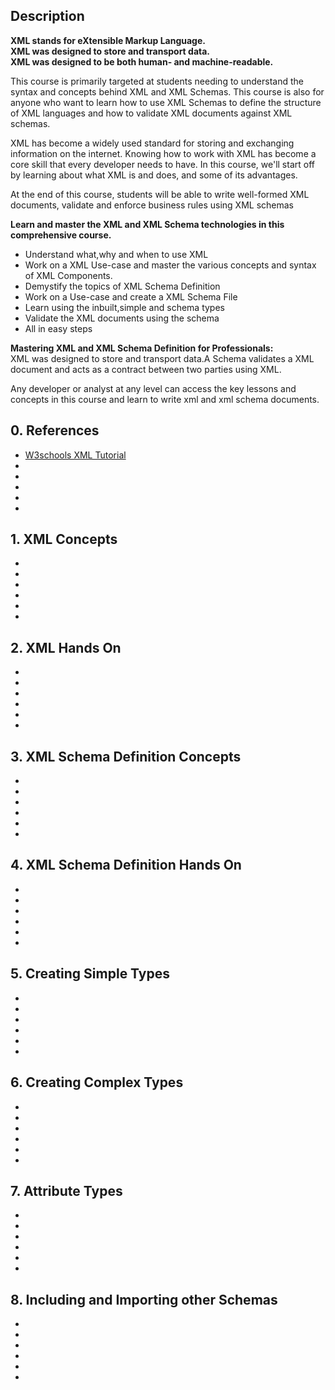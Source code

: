 ## Description
<p>
  <strong>XML stands for eXtensible Markup Language.</strong><br>
  <strong>XML was designed to store and transport data.</strong><br>
  <strong>XML was designed to be both human- and machine-readable.</strong><br>
</p>

<p>This course is primarily targeted at students needing to understand the syntax and concepts behind XML and XML Schemas. This course is also for anyone who want to learn how to use XML Schemas to define the structure of XML languages and how to validate XML documents against XML schemas.</p>

<p>XML has become a widely used standard for storing and exchanging information on the internet. Knowing how to work with XML has become a core skill that every developer needs to have. In this course, we'll start off by learning about what XML is and does, and some of its advantages.</p>

<p>At the end of this course, students will be able to write well-formed XML documents, validate and enforce business rules using XML schemas</p>

<p><strong>Learn and master the XML and XML Schema technologies in this comprehensive course.</strong>
  <ul>
    <li>Understand what,why and when to use XML</li>
    <li>Work on a XML Use-case and master the various concepts and syntax of XML Components.</li>
    <li>Demystify the topics of XML Schema Definition</li>
    <li>Work on a Use-case and create a XML Schema File</li>
    <li>Learn using the inbuilt,simple and schema types</li>
    <li>Validate the XML documents using the schema</li>
    <li>All in easy steps</li>
  </ul>
</p>

<p><strong>Mastering XML and XML Schema Definition for Professionals:</strong><br>
XML was designed to store and transport data.A Schema validates a XML document and acts as a contract between two parties using XML.

Any developer or analyst at any level can access the key lessons and concepts in this course and learn to write xml and xml schema documents.</p>


## 0. References
<ul>
  <li><a href="https://www.w3schools.com/xml/">W3schools XML Tutorial</a></li>
  <li><a href=""> </a></li>
  <li><a href=""> </a></li>
  <li><a href=""> </a></li>
  <li><a href=""> </a></li>
  <li><a href=""> </a></li>
</ul>


## 1. XML Concepts
<ul>
  <li><a href=""> </a></li>
  <li><a href=""> </a></li>
  <li><a href=""> </a></li>
  <li><a href=""> </a></li>
  <li><a href=""> </a></li>
  <li><a href=""> </a></li>
</ul>


## 2. XML Hands On
<ul>
  <li><a href=""> </a></li>
  <li><a href=""> </a></li>
  <li><a href=""> </a></li>
  <li><a href=""> </a></li>
  <li><a href=""> </a></li>
  <li><a href=""> </a></li>
</ul>


## 3. XML Schema Definition Concepts
<ul>
  <li><a href=""> </a></li>
  <li><a href=""> </a></li>
  <li><a href=""> </a></li>
  <li><a href=""> </a></li>
  <li><a href=""> </a></li>
  <li><a href=""> </a></li>
</ul>


## 4. XML Schema Definition Hands On
<ul>
  <li><a href=""> </a></li>
  <li><a href=""> </a></li>
  <li><a href=""> </a></li>
  <li><a href=""> </a></li>
  <li><a href=""> </a></li>
  <li><a href=""> </a></li>
</ul>


## 5. Creating Simple Types
<ul>
  <li><a href=""> </a></li>
  <li><a href=""> </a></li>
  <li><a href=""> </a></li>
  <li><a href=""> </a></li>
  <li><a href=""> </a></li>
  <li><a href=""> </a></li>
</ul>


## 6. Creating Complex Types
<ul>
  <li><a href=""> </a></li>
  <li><a href=""> </a></li>
  <li><a href=""> </a></li>
  <li><a href=""> </a></li>
  <li><a href=""> </a></li>
  <li><a href=""> </a></li>
</ul>


## 7. Attribute Types
<ul>
  <li><a href=""> </a></li>
  <li><a href=""> </a></li>
  <li><a href=""> </a></li>
  <li><a href=""> </a></li>
  <li><a href=""> </a></li>
  <li><a href=""> </a></li>
</ul>


## 8. Including and Importing other Schemas
<ul>
  <li><a href=""> </a></li>
  <li><a href=""> </a></li>
  <li><a href=""> </a></li>
  <li><a href=""> </a></li>
  <li><a href=""> </a></li>
  <li><a href=""> </a></li>
</ul>
